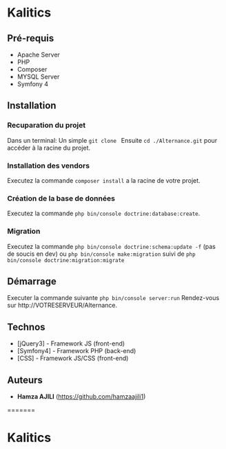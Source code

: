 # Kalitics

## Pré-requis

- Apache Server
- PHP
- Composer
- MYSQL Server
- Symfony 4

## Installation

### Recuparation du projet

Dans un terminal:
Un simple `git clone `
Ensuite `cd ./Alternance.git` pour accéder à la racine du projet.

### Installation des vendors

Executez la commande `composer install` a la racine de votre projet.

### Création de la base de données

Executez la commande `php bin/console doctrine:database:create`.

### Migration

Executez la commande `php bin/console doctrine:schema:update -f` (pas de soucis en dev)
ou `php bin/console make:migration` suivi de `php bin/console doctrine:migration:migrate`

## Démarrage

Executer la commande suivante `php bin/console server:run`
Rendez-vous sur http://VOTRESERVEUR/Alternance.

## Technos

- [jQuery3] - Framework JS (front-end)
- [Symfony4] - Framework PHP (back-end)
- [CSS] - Framework JS/CSS (front-end)

## Auteurs

- **Hamza AJILI** (https://github.com/hamzaajili1)

=======

# Kalitics
